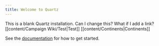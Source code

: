 ```yaml
---
title: Welcome to Quartz
---
```


This is a blank Quartz installation. Can I change this? What if I add a link?
[[content/Campaign Wiki/Test|Test]]
[[content/Continents|Continents]]



See the [documentation](https://quartz.jzhao.xyz) for how to get started.
